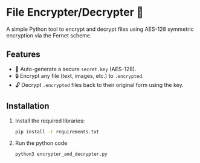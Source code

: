# File Encrypter/Decrypter 🔐

A simple Python tool to encrypt and decrypt files using AES-128 symmetric encryption via the Fernet scheme.

## Features
- 🔑 Auto-generate a secure `secret.key` (AES-128).
- 🔒 Encrypt any file (text, images, etc.) to `.encrypted`.
- 🔓 Decrypt `.encrypted` files back to their original form using the key.


## Installation
1. Install the required libraries:
   ```bash
   pip install -r requirements.txt
   ```

2. Run the python code
   ```bash
   python3 encrypter_and_decrypter.py
   ```

